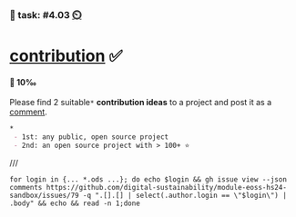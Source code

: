 ### 💪 task: #4.03 [⏲️](https://youtu.be/1gQJUjgCqrU)

# [contribution](https://opensource.guide/how-to-contribute/#finding-a-project-to-contribute-to) ✅

#### 🏅 10‰

Please find 2 suitable`*` **contribution ideas** to a project and post it as a [comment](https://github.com/digital-sustainability/module-eoss-hs24-sandbox/issues/79).

```markdown
*
 - 1st: any public, open source project
 - 2nd: an open source project with > 100+ ⭐
```
///
```
for login in {... *.ods ...}; do echo $login && gh issue view --json comments https://github.com/digital-sustainability/module-eoss-hs24-sandbox/issues/79 -q ".[].[] | select(.author.login == \"$login\") | .body" && echo && read -n 1;done
```